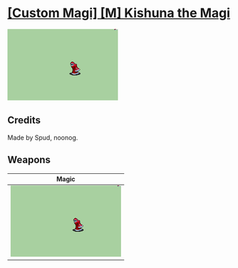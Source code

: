 # [\[Custom Magi\] \[M\] Kishuna the Magi](./)

<img src="./6.%20Magic/Magic_000.png" alt="[Custom Magi] [M] Kishuna the Magi standing" />

## Credits

Made by Spud, noonog.

## Weapons


|Magic |
|  :---: |
| <img alt="Magic animation" src="./6.%20Magic/Magic.gif" /> |

